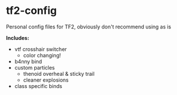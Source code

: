 # tf2-config
Personal config files for TF2, obviously don't recommend using as is

**Includes:**
- vtf crosshair switcher
    - color changing!
- b4nny bind
- custom particles
    - thenoid overheal & sticky trail 
    - cleaner explosions
- class specific binds
